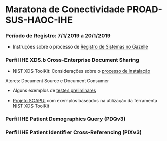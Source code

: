 # Maratona de Conectividade PROAD-SUS-HAOC-IHE



### Período de Registro: 7/1/2019 a 20/1/2019

- Instruções sobre o processo de [Registro de Sistemas no Gazelle](Technical%20Instructions/tech_inst-1.md)

### Perfil IHE XDS.b Cross-Enterprise Document Sharing  

- NIST XDS ToolKit: Considerações sobre o [processo de instalação](Technical%20Instructions/tech_inst-2.md)

Atores: Document Source e Document Consumer

- Alguns exemplos de [testes preliminares](Technical%20Instructions/tech_inst-3.md)

- [Projeto SOAPUI](./SOAPUI%20Projects/NIST%20XDS-Toolkit-Examples-soapui-project.xml) com exemplos baseados na utilização da ferramenta NIST XDS ToolKit 

### Perfil IHE Patient Demographics Query (PDQv3)


### Perfil IHE Patient Identifier Cross-Referencing (PIXv3)

